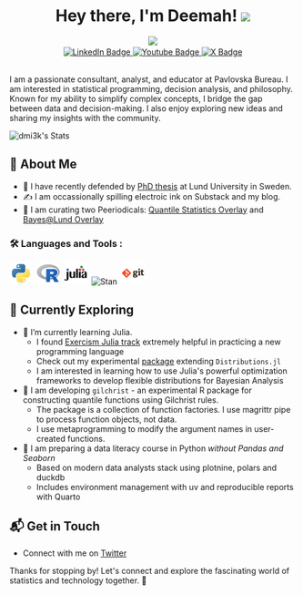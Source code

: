 <div id="header" align="center">
  <h1>
    Hey there, I'm Deemah!
    <img src="https://media.giphy.com/media/hvRJCLFzcasrR4ia7z/giphy.gif" width="30px"/>
  </h1>
  <img src="https://media.giphy.com/media/M9gbBd9nbDrOTu1Mqx/giphy.gif" width="100"/>
  <div id="badges">
    <a href="https://www.linkedin.com/in/dperepolkin/">
      <img src="https://img.shields.io/badge/LinkedIn-blue?style=for-the-badge&logo=linkedin&logoColor=white" alt="LinkedIn Badge"/>
    </a>
    <a href="https://www.youtube.com/@dmi3kno">
      <img src="https://img.shields.io/badge/YouTube-red?style=for-the-badge&logo=youtube&logoColor=white" alt="Youtube Badge"/>
    </a>
    <a href="https://x.com/dmi3k/">
      <img src="https://img.shields.io/badge/x-black?style=for-the-badge&logo=x&logoColor=white" alt="X Badge"/>
    </a>
  </div>
  <img src="https://komarev.com/ghpvc/?username=dmi3kno&style=flat-square&color=blue" alt=""/>
</div>


I am a passionate consultant, analyst, and educator at Pavlovska Bureau. I am interested in statistical programming, decision analysis, and philosophy. Known for my ability to simplify complex concepts, I bridge the gap between data and decision-making. I also enjoy exploring new ideas and sharing my insights with the community. 

![dmi3k's Stats](https://github-readme-stats.vercel.app/api?username=dmi3kno&theme=swift&show_icons=true&hide_border=true&count_private=true)

## 🚀 About Me

- 🔭 I have recently defended by [PhD thesis](https://www.cec.lu.se/dmytro-perepolkin/publication/f4bf6ffc-b476-4289-8aee-42a6b5d74c00) at Lund University in Sweden.
- ✍️ I am occassionally spilling electroic ink on Substack and my blog.
- 💬 I am curating two Peeriodicals: [Quantile Statistics Overlay](https://peeriodicals.com/peeriodicals/quantile-statistics-overlay) and [Bayes@Lund Overlay](https://peeriodicals.com/peeriodicals/bayes-at-lund-overlay)

### :hammer_and_wrench: Languages and Tools :
<div>
  <img src="https://github.com/devicons/devicon/blob/master/icons/python/python-original.svg" title="Python" alt="Python" width="40" height="40"/>&nbsp;
  <img src="https://github.com/devicons/devicon/blob/master/icons/r/r-original.svg" title="R" alt="R" width="40" height="40"/>&nbsp;
  <img src="https://github.com/devicons/devicon/blob/master/icons/julia/julia-original-wordmark.svg" title="Julia" alt="Julia" width="40" height="40"/>&nbsp;
  <img src="https://www.svgrepo.com/show/374097/stan.svg" title="Stan" alt="Stan" width="40" height="40"/>&nbsp;
  <img src="https://github.com/devicons/devicon/blob/master/icons/git/git-original-wordmark.svg" title="Git" **alt="Git" width="40" height="40"/>
</div>


## 🌱 Currently Exploring

- 🚀 I’m currently learning Julia.
  - I found [Exercism Julia track](https://exercism.org/tracks/julia) extremely helpful in practicing a new programming language
  - Check out my experimental [package](https://github.com/dmi3kno/QDistributions.jl) extending `Distributions.jl` 
  - I am interested in learning how to use Julia's powerful optimization frameworks to develop flexible distributions for Bayesian Analysis
- 🚀 I am developing `gilchrist` - an experimental R package for constructing quantile functions using Gilchrist rules. 
  - The package is a collection of function factories. I use magrittr pipe to process function objects, not data.
  - I use metaprogramming to modify the argument names in user-created functions.
- 🚀 I am preparing a data literacy course in Python *without Pandas and Seaborn*
  - Based on modern data analysts stack using plotnine, polars and duckdb
  - Includes environment management with uv and reproducible reports with Quarto 

## 📬 Get in Touch

- Connect with me on [Twitter](https://twitter.com/dmi3kno)

Thanks for stopping by! Let's connect and explore the fascinating world of statistics and technology together. 🚀

<!--

Here are some ideas to get you started:

- 🔭 I’m currently working on ...
- 🌱 I’m currently learning ...
- 👯 I’m looking to collaborate on ...
- 🤔 I’m looking for help with ...
- 💬 Ask me about ...
- 📫 How to reach me: ...
- 😄 Pronouns: ...
- ⚡ Fun fact: ...
-->

